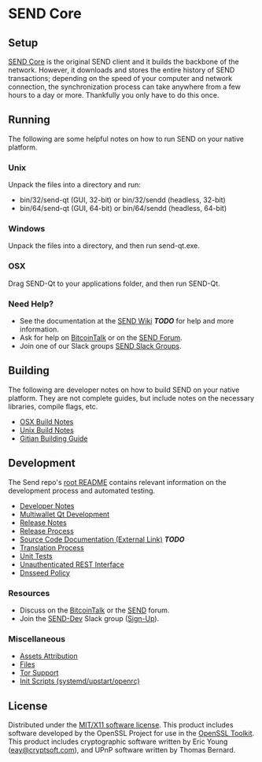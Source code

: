 SEND Core
=====================

Setup
---------------------
[SEND Core](http://socialsend.io) is the original SEND client and it builds the backbone of the network. However, it downloads and stores the entire history of SEND transactions; depending on the speed of your computer and network connection, the synchronization process can take anywhere from a few hours to a day or more. Thankfully you only have to do this once.

Running
---------------------
The following are some helpful notes on how to run SEND on your native platform.

### Unix

Unpack the files into a directory and run:

- bin/32/send-qt (GUI, 32-bit) or bin/32/sendd (headless, 32-bit)
- bin/64/send-qt (GUI, 64-bit) or bin/64/sendd (headless, 64-bit)

### Windows

Unpack the files into a directory, and then run send-qt.exe.

### OSX

Drag SEND-Qt to your applications folder, and then run SEND-Qt.

### Need Help?

* See the documentation at the [SEND Wiki](https://en.bitcoin.it/wiki/Main_Page) ***TODO***
for help and more information.
* Ask for help on [BitcoinTalk](https://bitcointalk.org/index.php?topic=1262920.0) or on the [SEND Forum](http://forum.send.org/).
* Join one of our Slack groups [SEND Slack Groups](https://send.org/slack-logins/).

Building
---------------------
The following are developer notes on how to build SEND on your native platform. They are not complete guides, but include notes on the necessary libraries, compile flags, etc.

- [OSX Build Notes](build-osx.md)
- [Unix Build Notes](build-unix.md)
- [Gitian Building Guide](gitian-building.md)

Development
---------------------
The Send repo's [root README](https://github.com/SEND-Project/SEND/blob/master/README.md) contains relevant information on the development process and automated testing.

- [Developer Notes](developer-notes.md)
- [Multiwallet Qt Development](multiwallet-qt.md)
- [Release Notes](release-notes.md)
- [Release Process](release-process.md)
- [Source Code Documentation (External Link)](https://dev.visucore.com/bitcoin/doxygen/) ***TODO***
- [Translation Process](translation_process.md)
- [Unit Tests](unit-tests.md)
- [Unauthenticated REST Interface](REST-interface.md)
- [Dnsseed Policy](dnsseed-policy.md)

### Resources

* Discuss on the [BitcoinTalk](https://bitcointalk.org/index.php?topic=1262920.0) or the [SEND](http://forum.send.org/) forum.
* Join the [SEND-Dev](https://send-dev.slack.com/) Slack group ([Sign-Up](https://send-dev.herokuapp.com/)).

### Miscellaneous
- [Assets Attribution](assets-attribution.md)
- [Files](files.md)
- [Tor Support](tor.md)
- [Init Scripts (systemd/upstart/openrc)](init.md)

License
---------------------
Distributed under the [MIT/X11 software license](http://www.opensource.org/licenses/mit-license.php).
This product includes software developed by the OpenSSL Project for use in the [OpenSSL Toolkit](https://www.openssl.org/). This product includes
cryptographic software written by Eric Young ([eay@cryptsoft.com](mailto:eay@cryptsoft.com)), and UPnP software written by Thomas Bernard.
